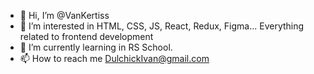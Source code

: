 - 👋 Hi, I’m @VanKertiss
- 👀 I’m interested in HTML, CSS, JS, React, Redux, Figma... Everything related to frontend development
- 🌱 I’m currently learning in RS School.
- 📫 How to reach me DulchickIvan@gmail.com

<!---
VanKertiss/VanKertiss is a ✨ special ✨ repository because its `README.md` (this file) appears on your GitHub profile.
You can click the Preview link to take a look at your changes.
--->
